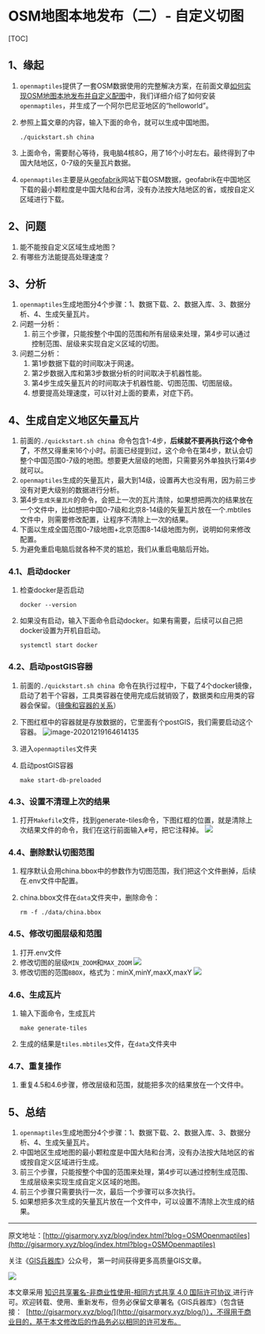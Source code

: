 # OSM地图本地发布（二）- 自定义切图



[TOC]

## 1、缘起

1. `openmaptiles`提供了一套OSM数据使用的完整解决方案，在前面文章[如何实现OSM地图本地发布并自定义配图](http://gisarmory.xyz/blog/index.html?blog=OSMVectorTiles)中，我们详细介绍了如何安装`openmaptiles`，并生成了一个阿尔巴尼亚地区的“helloworld”。

2. 参照上篇文章的内容，输入下面的命令，就可以生成中国地图。

   ```
   ./quickstart.sh china 
   ```

3. 上面命令，需要耐心等待，我电脑4核8G，用了16个小时左右。最终得到了中国大陆地区，0-7级的矢量瓦片数据。

4. `openmaptiles`主要是从[geofabrik](https://download.geofabrik.de/)网站下载OSM数据，geofabrik在中国地区下载的最小颗粒度是中国大陆和台湾，没有办法按大陆地区的省，或按自定义区域进行下载。



## 2、问题

1. 能不能按自定义区域生成地图？
2. 有哪些方法能提高处理速度？



## 3、分析

1. `openmaptiles`生成地图分4个步骤：1、数据下载、2、数据入库、3、数据分析、4、生成矢量瓦片。
2. 问题一分析：
   1. 前三个步骤，只能按整个中国的范围和所有层级来处理，第4步可以通过控制范围、层级来实现自定义区域的切图。
3. 问题二分析：
   1. 第1步数据下载的时间取决于网速。
   2. 第2步数据入库和第3步数据分析的时间取决于机器性能。
   3. 第4步生成矢量瓦片的时间取决于机器性能、切图范围、切图层级。
   4. 想要提高处理速度，可以针对上面的要素，对症下药。



## 4、生成自定义地区矢量瓦片

1. 前面的`./quickstart.sh china `命令包含1-4步，**后续就不要再执行这个命令了**，不然又得重来16个小时。前面已经提到过，这个命令在第4步，默认会切整个中国范围0-7级的地图。想要更大层级的地图，只需要另外单独执行第4步就可以。
2. `openmaptiles`生成的矢量瓦片，最大到14级，设置再大也没有用，因为前三步没有对更大级别的数据进行分析。
3. 第4步`生成矢量瓦片`的命令，会把上一次的瓦片清除，如果想把两次的结果放在一个文件中，比如想把中国0-7级和北京8-14级的矢量瓦片放在一个.mbtiles文件中，则需要修改配置，让程序不清除上一次的结果。
4. 下面以生成全国范围0-7级地图+北京范围8-14级地图为例，说明如何来修改配置。
5. 为避免重启电脑后就各种不灵的尴尬，我们从重启电脑后开始。

### 4.1、启动docker

1. 检查docker是否启动

   ```
   docker --version
   ```

2. 如果没有启动，输入下面命令启动docker。如果有需要，后续可以自己把docker设置为开机自启动。

   ```
   systemctl start docker
   ```

### 4.2、启动postGIS容器

1. 前面的`./quickstart.sh china `命令在执行过程中，下载了4个docker镜像，启动了若干个容器，工具类容器在使用完成后就销毁了，数据类和应用类的容器会保留。（[镜像和容器的关系](https://blog.csdn.net/qq_40722827/article/details/102827125)）

2. 下图红框中的容器就是存放数据的，它里面有个postGIS，我们需要启动这个容器。
   ![image-20201219164614135](C:\Users\HERO\AppData\Local\Temp\image-20201219164614135.png)

3. 进入`openmaptiles`文件夹

4. 启动postGIS容器

   ```
   make start-db-preloaded
   ```

### 4.3、设置不清理上次的结果

1. 打开`Makefile`文件，找到generate-tiles命令，下图红框的位置，就是清除上次结果文件的命令，我们在这行前面输入`#`号，把它注释掉。
   ![](http://blogimage.gisarmory.xyz/20201221130844.png)

### 4.4、删除默认切图范围

1. 程序默认会用china.bbox中的参数作为切图范围，我们把这个文件删掉，后续在.env文件中配置。

2. china.bbox文件在`data`文件夹中，删除命令：

   ```
   rm -f ./data/china.bbox
   ```

### 4.5、修改切图层级和范围

1. 打开.env文件
2. 修改切图的层级`MIN_ZOOM`和`MAX_ZOOM`
   ![](http://blogimage.gisarmory.xyz/20201221130854.png)
3. 修改切图的范围`BBOX`，格式为：minX,minY,maxX,maxY
   ![](http://blogimage.gisarmory.xyz/20201221130905.png)

### 4.6、生成瓦片

1. 输入下面命令，生成瓦片

   ```
   make generate-tiles
   ```

2. 生成的结果是`tiles.mbtiles`文件，在`data`文件夹中

### 4.7、重复操作

1. 重复4.5和4.6步骤，修改层级和范围，就能把多次的结果放在一个文件中。



## 5、总结

1. `openmaptiles`生成地图分4个步骤：1、数据下载、2、数据入库、3、数据分析、4、生成矢量瓦片。
2. 中国地区生成地图的最小颗粒度是中国大陆和台湾，没有办法按大陆地区的省或按自定义区域进行生成。
3. 前三个步骤，只能按整个中国的范围来处理，第4步可以通过控制生成范围、生成层级来实现生成自定义区域的地图。
4. 前三个步骤只需要执行一次，最后一个步骤可以多次执行。
5. 如果想把多次生成的矢量瓦片放在一个文件中，可以设置不清除上次生成的结果。



* * *

原文地址：[http://gisarmory.xyz/blog/index.html?blog=OSMOpenmaptiles](http://gisarmory.xyz/blog/index.html?blog=OSMOpenmaptiles)

关注《[GIS兵器库](http://gisarmory.xyz/blog/index.html?blog=wechat)》公众号， 第一时间获得更多高质量GIS文章。

![](http://blogimage.gisarmory.xyz/20200923063756.png)

本文章采用 [知识共享署名-非商业性使用-相同方式共享 4.0 国际许可协议 ](https://creativecommons.org/licenses/by-nc-sa/4.0/deed.zh)进行许可。欢迎转载、使用、重新发布，但务必保留文章署名《GIS兵器库》（包含链接：  [http://gisarmory.xyz/blog/](http://gisarmory.xyz/blog/)），不得用于商业目的，基于本文修改后的作品务必以相同的许可发布。